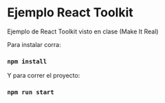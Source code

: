 # Ejemplo React Toolkit

Ejemplo de React Toolkit visto en clase (Make It Real)

Para instalar corra:
### `npm install`

Y para correr el proyecto:
### `npm run start`
